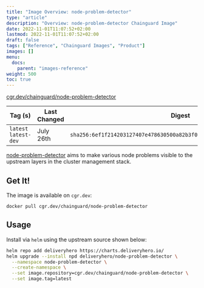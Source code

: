 ```yaml
---
title: "Image Overview: node-problem-detector"
type: "article"
description: "Overview: node-problem-detector Chainguard Image"
date: 2022-11-01T11:07:52+02:00
lastmod: 2022-11-01T11:07:52+02:00
draft: false
tags: ["Reference", "Chainguard Images", "Product"]
images: []
menu:
  docs:
    parent: "images-reference"
weight: 500
toc: true
---
```


[cgr.dev/chainguard/node-problem-detector](https://github.com/chainguard-images/images/tree/main/images/node-problem-detector)

| Tag (s)                | Last Changed | Digest                                                                    |
|------------------------|--------------|---------------------------------------------------------------------------|
|  `latest` `latest-dev` | July 26th    | `sha256:6ef1f214203127407e478630500a82b3f0d4fe8fa4543f6997ee0cd556515ed5` |



[node-problem-detector](https://github.com/kubernetes/node-problem-detector) aims to make various node problems visible to the upstream layers in the cluster management stack.

## Get It!

The image is available on `cgr.dev`:

```
docker pull cgr.dev/chainguard/node-problem-detector
```

## Usage

Install via `helm` using the upstream source shown below:

```bash
helm repo add deliveryhero https://charts.deliveryhero.io/
helm upgrade --install npd deliveryhero/node-problem-detector \
  --namespace node-problem-detector \
  --create-namespace \
  --set image.repository=cgr.dev/chainguard/node-problem-detector \
  --set image.tag=latest
```

